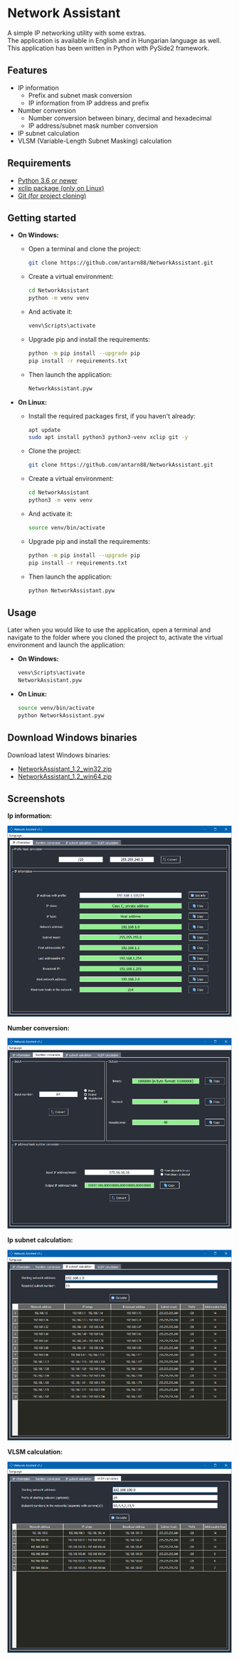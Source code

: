 # Network Assistant
A simple IP networking utility with some extras.<br/>
The application is available in English and in Hungarian language as well.<br/>
This application has been written in Python with PySide2 framework.

## Features
- IP information
    - Prefix and subnet mask conversion 
    - IP information from IP address and prefix
- Number conversion
    - Number conversion between binary, decimal and hexadecimal
    - IP address/subnet mask number conversion
- IP subnet calculation
- VLSM (Variable-Length Subnet Masking) calculation

## Requirements
- [Python 3.6 or newer](https://www.python.org/downloads/)
- [xclip package (only on Linux)](https://launchpad.net/ubuntu/+source/xclip)
- [Git (for project cloning)](https://git-scm.com/)

## Getting started
- **On Windows:**
    - Open a terminal and clone the project:
        
        ```bash
        git clone https://github.com/antarn88/NetworkAssistant.git
        ```
    - Create a virtual environment:
    
        ```bash
        cd NetworkAssistant
        python -m venv venv
        ```
    - And activate it:
    
        ```bash
        venv\Scripts\activate
        ```
    - Upgrade pip and install the requirements:
    
        ```bash
        python -m pip install --upgrade pip
        pip install -r requirements.txt
        ```
    - Then launch the application:
    
        ```bash
        NetworkAssistant.pyw
        ```
- **On Linux:**
    - Install the required packages first, if you haven't already:
    
        ```bash
        apt update
        sudo apt install python3 python3-venv xclip git -y
        ```
      
    - Clone the project:
    
        ```bash
        git clone https://github.com/antarn88/NetworkAssistant.git
        ```
    - Create a virtual environment:
    
        ```bash
        cd NetworkAssistant
        python3 -m venv venv
        ``` 
    - And activate it:
        ```bash
        source venv/bin/activate
        ```
    - Upgrade pip and install the requirements:
        ```bash
        python -m pip install --upgrade pip
        pip install -r requirements.txt
        ```
    - Then launch the application:
        ```bash
        python NetworkAssistant.pyw
        ```

## Usage
Later when you would like to use the application, open a terminal
and navigate to the folder where you cloned the project to,
activate the virtual environment and launch the application:

- **On Windows:**

    ```bash
    venv\Scripts\activate
    NetworkAssistant.pyw
    ```
- **On Linux:**

    ```bash
    source venv/bin/activate
    python NetworkAssistant.pyw    
    ```

## Download Windows binaries
Download latest Windows binaries:<br/>
- [NetworkAssistant_1.2_win32.zip](https://github.com/antarn88/NetworkAssistant/releases/download/v1.2/NetworkAssistant_1.2_win32.zip)
- [NetworkAssistant_1.2_win64.zip](https://github.com/antarn88/NetworkAssistant/releases/download/v1.2/NetworkAssistant_1.2_win64.zip)

## Screenshots
**Ip information:**

![Windows screenshot](screenshots/screenshot_windows_01.png)

**Number conversion:**

![Windows screenshot](screenshots/screenshot_windows_02.png)

**Ip subnet calculation:**

![Windows screenshot](screenshots/screenshot_windows_03.png)

**VLSM calculation:**

![Windows screenshot](screenshots/screenshot_windows_04.png)
